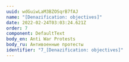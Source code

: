 ```yaml
---
uuid: wdGuiwLaM3BZOSqrB7fAJ
name: "[Denazification: objectives]"
date: 2022-02-24T03:03:24.621Z
order: 7
component: DefaultText
body_en: Anti War Protests
body_ru: Антивоенные протесты
identifier: "7_[Denazification: objectives]"
---
```

